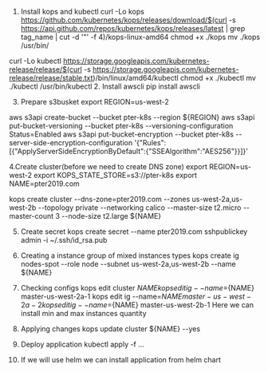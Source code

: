 1. Install kops and kubectl
curl -Lo kops https://github.com/kubernetes/kops/releases/download/$(curl -s https://api.github.com/repos/kubernetes/kops/releases/latest | grep tag_name | cut -d '"' -f 4)/kops-linux-amd64
chmod +x ./kops
mv ./kops /usr/bin/


curl -Lo kubectl https://storage.googleapis.com/kubernetes-release/release/$(curl -s https://storage.googleapis.com/kubernetes-release/release/stable.txt)/bin/linux/amd64/kubectl
chmod +x ./kubectl
mv ./kubectl /usr/bin/kubectl
2. Install awscli
pip install awscli

3. Prepare s3busket
export REGION=us-west-2

aws s3api create-bucket --bucket pter-k8s --region ${REGION}
aws s3api put-bucket-versioning --bucket pter-k8s --versioning-configuration Status=Enabled
aws s3api put-bucket-encryption --bucket pter-k8s --server-side-encryption-configuration '{"Rules":[{"ApplyServerSideEncryptionByDefault":{"SSEAlgorithm":"AES256"}}]}'

4.Create cluster(before we need to create DNS zone)
export REGION=us-west-2
export KOPS_STATE_STORE=s3://pter-k8s
export NAME=pter2019.com


kops create cluster --dns-zone=pter2019.com --zones us-west-2a,us-west-2b --topology private --networking calico --master-size t2.micro --master-count 3 --node-size t2.large ${NAME}

5. Create secret
kops create secret --name pter2019.com sshpublickey admin -i ~/.ssh/id_rsa.pub

6. Creating a instance group of mixed instances types
kops create ig nodes-spot --role node --subnet us-west-2a,us-west-2b --name ${NAME}

7. Checking configs
kops edit cluster ${NAME}
kops edit ig --name=${NAME} master-us-west-2a-1
kops edit ig --name=${NAME} master-us-west-2a-2
kops edit ig --name=${NAME} master-us-west-2b-1
Here we can install min and max instances quantity

8. Applying changes
kops update cluster ${NAME} --yes 
9. Deploy application
kubectl apply -f ...
10. If we will use helm we can install application from helm chart